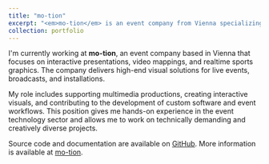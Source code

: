 ```yaml
---
title: "mo-tion"
excerpt: "<em>mo-tion</em> is an event company from Vienna specializing in interactive presentations, mappings, and realtime sports graphics.<br/><br /><a href='https://mo-tion.at' target='_blank'><img src='/images/portfolio/mo-tion.png'></a>"
collection: portfolio
---
```


I'm currently working at **mo-tion**, an event company based in Vienna that focuses on interactive presentations, video mappings, and realtime sports graphics. The company delivers high-end visual solutions for live events, broadcasts, and installations.

My role includes supporting multimedia productions, creating interactive visuals, and contributing to the development of custom software and event workflows. This position gives me hands-on experience in the event technology sector and allows me to work on technically demanding and creatively diverse projects.

Source code and documentation are available on [GitHub](https://github.com/mo-tion-interactive). More information is available at [mo-tion](https://mo-tion.at).